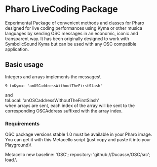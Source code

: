 # Pharo LiveCoding Package #

Experimental Package of convenient methods and classes for Pharo designed for live coding performances using Kyma
or other musica languages by sending OSC messages in an economic, iconic and transparent way.
It has been originally designed to work with SymbolicSound Kyma but can be used with any OSC compatible application.

## Basic usage ##

Integers and arrays implements the messages\
``` Smalltalk
9 toKyma: 'anOSCaddressWithoutTheFirstSlash'
```
and\
toLocal: 'anOSCaddressWithoutTheFirstSlash'\
when arrays are sent, each index of the array will be sent to the corresponding OSCAddress suffixed with the array index.

### Requirements ###

OSC package versions stable 1.0 must be available in your Pharo image. \
You can get it with this Metacello script (just copy and paste it into your Playground)\

Metacello new baseline: 'OSC'; repository: 'github://Ducasse/OSC/src'; load.\
